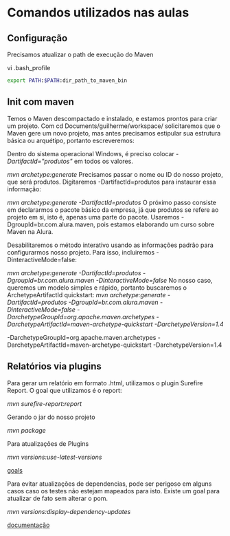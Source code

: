 # Comandos utilizados nas aulas

## Configuração

Precisamos atualizar o path de execução do Maven

vi .bash_profile

```bash
export PATH:$PATH:dir_path_to_maven_bin
```

## Init com maven

Temos o Maven descompactado e instalado, e estamos prontos para criar um projeto. Com cd Documents/guilherme/workspace/ solicitaremos que o Maven gere um novo projeto, mas antes precisamos estipular sua estrutura básica ou arquétipo, portanto escreveremos:

Dentro do sistema operacional Windows, é preciso colocar _-DartifactId="produtos"_ em todos os valores.

_mvn archetype:generate_
Precisamos passar o nome ou ID do nosso projeto, que será produtos. Digitaremos -DartifactId=produtos para instaurar essa informação:

_mvn archetype:generate -DartifactId=produtos_
O próximo passo consiste em declararmos o pacote básico da empresa, já que produtos se refere ao projeto em si, isto é, apenas uma parte do pacote. Usaremos -DgroupId=br.com.alura.maven, pois estamos elaborando um curso sobre Maven na Alura.

Desabilitaremos o método interativo usando as informações padrão para configurarmos nosso projeto. Para isso, incluiremos -DinteractiveMode=false:

_mvn archetype:generate -DartifactId=produtos -DgroupId=br.com.alura.maven -DinteractiveMode=false_
No nosso caso, queremos um modelo simples e rápido, portanto buscaremos o ArchetypeArtifactId quickstart:
_mvn archetype:generate -DartifactId=produtos -DgroupId=br.com.alura.maven -DinteractiveMode=false -DarchetypeGroupId=org.apache.maven.archetypes -DarchetypeArtifactId=maven-archetype-quickstart -DarchetypeVersion=1.4_

-DarchetypeGroupId=org.apache.maven.archetypes -DarchetypeArtifactId=maven-archetype-quickstart -DarchetypeVersion=1.4

## Relatórios via plugins

Para gerar um relatório em formato .html, utilizamos o plugin Surefire Report. O goal que utilizamos é o report:

_mvn surefire-report:report_

Gerando o jar do nosso projeto

_mvn package_

Para atualizações de Plugins

_mvn versions:use-latest-versions_

[goals](http://www.mojohaus.org/versions-maven-plugin/use-latest-versions-mojo.html)

Para evitar atualizações de dependencias, pode ser perigoso em alguns casos caso os testes não estejam mapeados para isto. Existe um goal para atualizar de fato sem alterar o pom.

_mvn versions:display-dependency-updates_

[documentação](http://www.mojohaus.org/versions-maven-plugin/)
